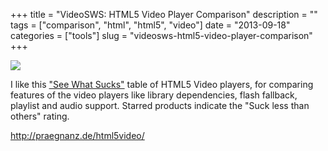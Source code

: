 +++
title = "VideoSWS: HTML5 Video Player Comparison"
description = ""
tags = ["comparison", "html", "html5", "video"]
date = "2013-09-18"
categories = ["tools"]
slug = "videosws-html5-video-player-comparison"
+++


<div class="tool-screenshot mb1"><a href="http://praegnanz.de/html5video/"><img id="bluga-thumbnail-2852" class="bluga-thumbnail custom" src="//media.konigi.com/bluga/
wt5239e3202b3be_custom.jpg"/></a></div><p>I like this <a href="http://praegnanz.de/html5video/">&quot;See What Sucks&quot;</a> table of HTML5 Video players, for comparing features of the video players like library dependencies, flash fallback, playlist and audio support. Starred products indicate the &quot;Suck less than others&quot; rating.</p>

  
<p><a href="http://praegnanz.de/html5video/">http://praegnanz.de/html5video/</a></p>
      
